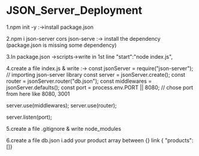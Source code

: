 # JSON_Server_Deployment
1.npm init -y :->install package.json

2.npm i json-server cors json-serve :-> install the dependency (package.json is missing some dependency)

3.In package.json ->scripts->write in 1st line "start":"node index.js",

4.create a file index.js & write :->
const jsonServer = require("json-server"); // importing json-server library
const server = jsonServer.create();
const router = jsonServer.router("db.json");
const middlewares = jsonServer.defaults();
const port = process.env.PORT || 8080; //  chose port from here like 8080, 3001

server.use(middlewares);
server.use(router);

server.listen(port);

5.create a file .gitignore & write 
node_modules

6.create a file db.json
  i.add your product array between {} link { "products":[]}